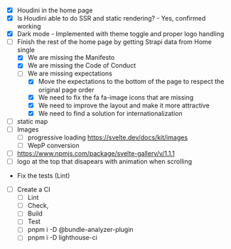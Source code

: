 - [x] Houdini in the home page
- [x] Is Houdini able to do SSR and static rendering? - Yes, confirmed working
- [x] Dark mode - Implemented with theme toggle and proper logo handling
- [ ] Finish the rest of the home page by getting Strapi data from Home single
  - [x] We are missing the Manifesto
  - [x] We are missing the Code of Conduct
  - [ ] We are missing expectations
    - [x] Move the expectations to the bottom of the page to respect the original page order
    - [x] We need to fix the fa fa-image icons that are missing
    - [x] We need to improve the layout and make it more attractive
    - [x] We need to find a solution for internationalization
- [ ] static map
- [ ] Images
  - [ ] progressive loading https://svelte.dev/docs/kit/images
  - [ ] WepP conversion
- [ ] https://www.npmjs.com/package/svelte-gallery/v/1.1.1
- [ ] logo at the top that disapears with animation when scrolling
- Fix the tests (Lint)
- [ ] Create a CI
  - [ ] Lint
  - [ ] Check,
  - [ ] Build
  - [ ] Test
  - [ ] pnpm i -D @bundle-analyzer-plugin
  - [ ] pnpm i -D lighthouse-ci
